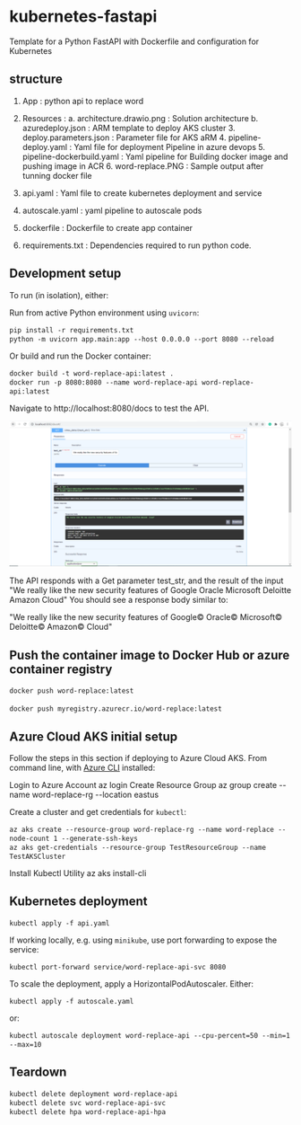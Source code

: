 # kubernetes-fastapi

Template for a Python FastAPI with Dockerfile and configuration for Kubernetes

## structure 
 1. App : python api to replace word

 2. Resources : 
        a. architecture.drawio.png : Solution architecture
        b. azuredeploy.json : ARM template to deploy AKS cluster
        3. deploy.parameters.json : Parameter file for AKS aRM
        4. pipeline-deploy.yaml : Yaml file for deployment Pipeline in azure devops
        5. pipeline-dockerbuild.yaml : Yaml pipeline for Building docker image and pushing image in ACR
        6. word-replace.PNG : Sample output after tunning docker file
    
3. api.yaml : Yaml file to create kubernetes deployment and service

4. autoscale.yaml : yaml pipeline to autoscale pods 

5. dockerfile : Dockerfile to create app container

6. requirements.txt : Dependencies required to run python code.


## Development setup

To run (in isolation), either:

Run from active Python environment using `uvicorn`:

    pip install -r requirements.txt
    python -m uvicorn app.main:app --host 0.0.0.0 --port 8080 --reload

Or build and run the Docker container:

    docker build -t word-replace-api:latest .
    docker run -p 8080:8080 --name word-replace-api word-replace-api:latest

Navigate to http://localhost:8080/docs to test the API.


![Test drive the API](./resources/word-replace.PNG)

The API responds with a Get parameter test_str, and the result of the input "We really like the new security features of Google Oracle Microsoft Deloitte Amazon  Cloud"
You should see a response body similar to:

"We really like the new security features of Google© Oracle© Microsoft© Deloitte© Amazon©  Cloud"

## Push the container image to Docker Hub or azure container registry

    docker push word-replace:latest

    docker push myregistry.azurecr.io/word-replace:latest


## Azure Cloud AKS initial setup

Follow the steps in this section if deploying to Azure Cloud AKS. From command line, with [Azure CLI](https://docs.microsoft.com/nl-nl/cli/azure/install-azure-cli) installed:

Login to Azure Account
    az login
Create Resource Group
    az group create --name word-replace-rg --location eastus

Create a cluster and get credentials for `kubectl`:

    az aks create --resource-group word-replace-rg --name word-replace --node-count 1 --generate-ssh-keys
    az aks get-credentials --resource-group TestResourceGroup --name TestAKSCluster

Install Kubectl Utility
    az aks install-cli

## Kubernetes deployment

    kubectl apply -f api.yaml

If working locally, e.g. using `minikube`, use port forwarding to expose the service:

    kubectl port-forward service/word-replace-api-svc 8080

To scale the deployment, apply a HorizontalPodAutoscaler. Either:

    kubectl apply -f autoscale.yaml

or:

    kubectl autoscale deployment word-replace-api --cpu-percent=50 --min=1 --max=10


## Teardown

    kubectl delete deployment word-replace-api
    kubectl delete svc word-replace-api-svc
    kubectl delete hpa word-replace-api-hpa



